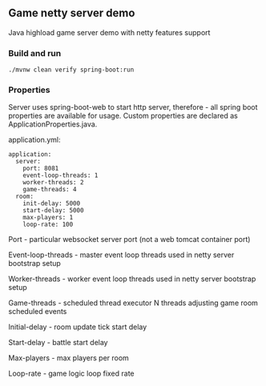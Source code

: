 ## Game netty server demo

Java highload game server demo with netty features support

### Build and run

```
./mvnw clean verify spring-boot:run
```

### Properties

Server uses spring-boot-web to start http server, 
therefore - all spring boot properties are available for usage.
Custom properties are declared as ApplicationProperties.java.

application.yml:
```
application:
  server:
    port: 8081
    event-loop-threads: 1
    worker-threads: 2
    game-threads: 4
  room:
    init-delay: 5000
    start-delay: 5000
    max-players: 1
    loop-rate: 100
```
Port - particular websocket server port (not a web tomcat container port)

Event-loop-threads - master event loop threads used in netty server bootstrap setup

Worker-threads - worker event loop threads used in netty server bootstrap setup

Game-threads -  scheduled thread executor N threads adjusting game room scheduled events

Initial-delay - room update tick start delay

Start-delay - battle start delay

Max-players - max players per room

Loop-rate - game logic loop fixed rate

